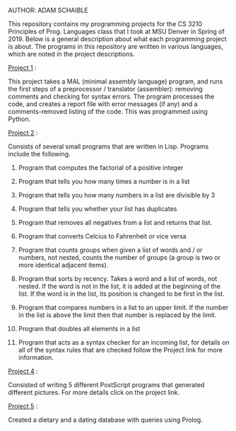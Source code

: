 AUTHOR: ADAM SCHAIBLE

This repository contains my programming projects for the CS 3210 Principles of Prog. Languages class that I took at MSU Denver in Spring of 2019. Below is a general description about what each programming project is about. The programs in this repository are written in various languages, which are noted in the project descriptions.

[Project 1](https://github.com/AdamSchaible/MSU_Denver/tree/master/CS%203210%20Principles%20of%20Prog.%20Languages%20(Spring%202019)/Project%201) :

This project takes a MAL (minimal assembly language) program, and runs the first steps of a preprocessor / translator (assembler): removing comments and checking for syntax errors. The program processes the code, and creates a report file with error messages (if any) and a comments-removed listing of the code. This was programmed using Python.

[Project 2](https://github.com/AdamSchaible/MSU_Denver/tree/master/CS%203210%20Principles%20of%20Prog.%20Languages%20(Spring%202019)/Project%202) :

Consists of several small programs that are written in Lisp. Programs include the following.

1) Program that computes the factorial of a positive integer

2) Program that tells you how many times a number is in a list

3) Program that tells you how many numbers in a list are divisible by 3

4) Program that tells you whether your list has duplicates

5) Program that removes all negatives from a list and returns that list.

6) Program that converts Celcius to Fahrenheit or vice versa

7) Program that counts groups when given a list of words and / or numbers, not nested, counts the number of groups (a group is two or more identical adjacent items).

8) Program that sorts by recency. Takes a word and a list of words, not nested. If the word is not in the list, it is added at the beginning of the list.  If the word is in the list, its position is changed to be first in the list.

9) Program that compares numbers in a list to an upper limit. If the number in the list is above the limit then that number is replaced by the limit.

10) Program that doubles all elements in a list

11) Program that acts as a syntax checker for an incoming list, for details on all of the syntax rules that are checked follow the Project link for more information.

[Project 4](https://github.com/AdamSchaible/MSU_Denver/tree/master/CS%203210%20Principles%20of%20Prog.%20Languages%20(Spring%202019)/Project%204) :

Consisted of writing 5 different PostScript programs that generated  different pictures. For more details click on the project link.

[Project 5](https://github.com/AdamSchaible/MSU_Denver/tree/master/CS%203210%20Principles%20of%20Prog.%20Languages%20(Spring%202019)/Project%205) :

Created a dietary and a dating database with queries using Prolog.